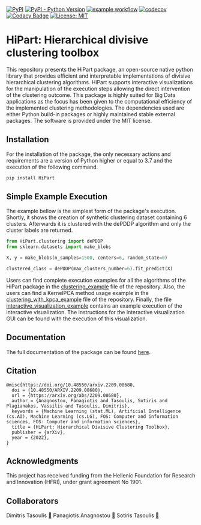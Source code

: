 [![PyPI](https://img.shields.io/pypi/v/HiPart?color=blue)](https://pypi.org/project/HiPart/)
[![PyPI - Python Version](https://img.shields.io/pypi/pyversions/HiPart)](https://pypi.org/project/HiPart/)
[![example workflow](https://github.com/panagiotisanagnostou/HiPart/actions/workflows/python-app.yml/badge.svg)](https://github.com/panagiotisanagnostou/HiPart/blob/main/.github/workflows/python-app.yml)
[![codecov](https://codecov.io/gh/panagiotisanagnostou/HiPart/branch/main/graph/badge.svg?token=FHoZrLjqfj)](https://codecov.io/gh/panagiotisanagnostou/HiPart)
[![Codacy Badge](https://app.codacy.com/project/badge/Grade/60c751d914474e288b369461e6e3466a)](https://www.codacy.com/gh/panagiotisanagnostou/HiPart/dashboard?utm_source=github.com&amp;utm_medium=referral&amp;utm_content=panagiotisanagnostou/HiPart&amp;utm_campaign=Badge_Grade)
[![License: MIT](https://img.shields.io/badge/License-MIT-yellow.svg)](https://github.com/panagiotisanagnostou/HiPart/blob/main/LICENSE)

HiPart: Hierarchical divisive clustering toolbox
================================================
This repository presents the HiPart package, an open-source native python library that provides efficient and interpretable implementations of divisive hierarchical clustering algorithms. HiPart supports interactive visualizations for the manipulation of the execution steps allowing the direct intervention of the clustering outcome. This package is highly suited for Big Data applications as the focus has been given to the computational efficiency of the implemented clustering methodologies. The dependencies used are either Python build-in packages or highly maintained stable external packages. The software is provided under the MIT license.

Installation
------------
For the installation of the package, the only necessary actions and requirements are a version of Python higher or equal to 3.7 and the execution of the following command.

```bash
pip install HiPart
```

Simple Example Execution
------------------------
The example bellow is the simplest form of the package's execution. Shortly, it shows the creation of synthetic clustering dataset containing 6 clusters. Afterwards it is clustered with the dePDDP algorithm and only the cluster labels are returned.

```python
from HiPart.clustering import dePDDP
from sklearn.datasets import make_blobs

X, y = make_blobs(n_samples=1500, centers=6, random_state=0)

clustered_class = dePDDP(max_clusters_number=6).fit_predict(X)
```

Users can find complete execution examples for all the algorithms of the HiPart package in the [clustering_example](https://github.com/panagiotisanagnostou/HiPart/blob/main/examples/clustering_example.py) file of the repository. Also, the users can find a KernelPCA method usage example in the [clustering_with_kpca_example](https://github.com/panagiotisanagnostou/HiPart/blob/main/examples/clustering_with_kpca_example.py) file of the repository. Finally, the file [interactive_visualization_example](https://github.com/panagiotisanagnostou/HiPart/blob/main/examples/interactive_visualization_example.py) contains an example execution of the interactive visualization. The instructions for the interactive visualization GUI can be found with the execution of this visualization.

Documentation
-------------
The full documentation of the package can be found [here](https://hipart.readthedocs.io).

Citation
--------

~~~~
@misc{https://doi.org/10.48550/arxiv.2209.08680,
  doi = {10.48550/ARXIV.2209.08680},
  url = {https://arxiv.org/abs/2209.08680},
  author = {Anagnostou, Panagiotis and Tasoulis, Sotiris and Plagianakos, Vassilis and Tasoulis, Dimitris},
  keywords = {Machine Learning (stat.ML), Artificial Intelligence (cs.AI), Machine Learning (cs.LG), FOS: Computer and information sciences, FOS: Computer and information sciences},
  title = {HiPart: Hierarchical Divisive Clustering Toolbox},
  publisher = {arXiv},
  year = {2022},
}
~~~~

Acknowledgments
---------------
This project has received funding from the Hellenic Foundation for Research and Innovation (HFRI), under grant agreement No 1901.

Collaborators
-------------
Dimitris Tasoulis [:email:](d.tasoulis@thesignalgroup.com)
Panagiotis Anagnostou [:email:](panagno@uth.gr)
Sotiris Tasoulis [:email:](stasoulis@uth.gr)
